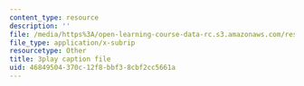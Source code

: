 ```yaml
---
content_type: resource
description: ''
file: /media/https%3A/open-learning-course-data-rc.s3.amazonaws.com/res-3-003-learn-to-build-your-own-videogame-with-the-unity-game-engine-and-microsoft-kinect-january-iap-2017/46849504370c12f8bbf38cbf2cc5661a_7a4NYOOSVfI.srt
file_type: application/x-subrip
resourcetype: Other
title: 3play caption file
uid: 46849504-370c-12f8-bbf3-8cbf2cc5661a
---
```

